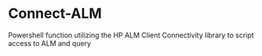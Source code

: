 # Connect-ALM
Powershell function utilizing the HP ALM Client Connectivity library to script access to ALM and query
